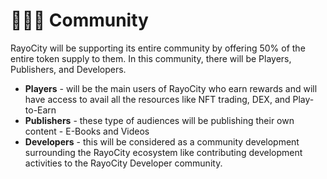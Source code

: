 # 🧑🤝🧑 Community

RayoCity will be supporting its entire community by offering 50% of the entire token supply to them. In this community, there will be Players, Publishers, and Developers.

* **Players** - will be the main users of RayoCity who earn rewards and will have access to avail all the resources like NFT trading, DEX, and Play-to-Earn
* **Publishers** - these type of audiences will be publishing their own content - E-Books and Videos
* **Developers** - this will be considered as a community development surrounding the RayoCity ecosystem like  contributing development activities to the RayoCity Developer community.

